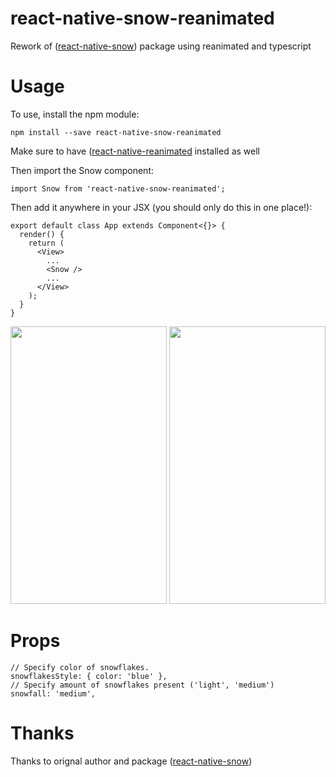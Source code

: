 # react-native-snow-reanimated
Rework of ([react-native-snow](https://github.com/ryanoboril/react-native-snow)) package using reanimated and typescript

# Usage
To use, install the npm module:
```
npm install --save react-native-snow-reanimated
```

Make sure to have ([react-native-reanimated](https://docs.swmansion.com/react-native-reanimated/docs/fundamentals/installation/) installed as well

Then import the Snow component:
```
import Snow from 'react-native-snow-reanimated';
```

Then add it anywhere in your JSX (you should only do this in one place!):
```
export default class App extends Component<{}> {
  render() {
    return (
      <View>
        ...
        <Snow />
        ...
      </View>
    );
  }
}
```

<img src="https://s3.amazonaws.com/react-native-snow-screenshots/android.png" width="250" height="444" /> <img src="https://s3.amazonaws.com/react-native-snow-screenshots/ios.png" width="250" height="444" />

# Props
```
// Specify color of snowflakes.
snowflakesStyle: { color: 'blue' },
// Specify amount of snowflakes present ('light', 'medium')
snowfall: 'medium',
```

# Thanks

Thanks to orignal author and package ([react-native-snow](https://github.com/ryanoboril/react-native-snow))
